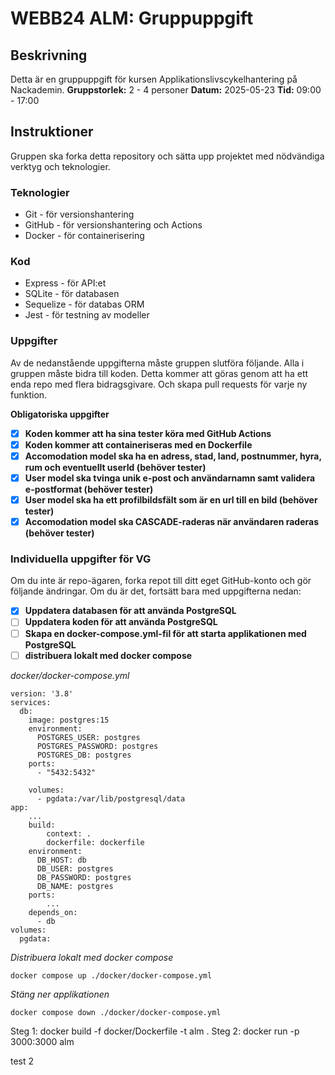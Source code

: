 # WEBB24 ALM: Gruppuppgift

## Beskrivning

Detta är en gruppuppgift för kursen Applikationslivscykelhantering på Nackademin.
**Gruppstorlek:** 2 - 4 personer
**Datum:** 2025-05-23
**Tid:** 09:00 - 17:00

## Instruktioner

Gruppen ska forka detta repository och sätta upp projektet med nödvändiga verktyg och teknologier.

### Teknologier

- Git - för versionshantering
- GitHub - för versionshantering och Actions
- Docker - för containerisering

### Kod

- Express - för API:et
- SQLite - för databasen
- Sequelize - för databas ORM
- Jest - för testning av modeller

### Uppgifter

Av de nedanstående uppgifterna måste gruppen slutföra följande. Alla i gruppen måste bidra till koden. Detta kommer att göras genom att ha ett enda repo med flera bidragsgivare. Och skapa pull requests för varje ny funktion.

**Obligatoriska uppgifter**

- [X] **Koden kommer att ha sina tester köra med GitHub Actions**
- [X] **Koden kommer att containeriseras med en Dockerfile**
- [X] **Accomodation model ska ha en adress, stad, land, postnummer, hyra, rum och eventuellt userId (behöver tester)**
- [X] **User model ska tvinga unik e-post och användarnamn samt validera e-postformat (behöver tester)**
- [X] **User model ska ha ett profilbildsfält som är en url till en bild (behöver tester)**
- [X] **Accomodation model ska CASCADE-raderas när användaren raderas (behöver tester)**

### Individuella uppgifter för VG

Om du inte är repo-ägaren, forka repot till ditt eget GitHub-konto och gör följande ändringar. Om du är det, fortsätt bara med uppgifterna nedan:

- [X] **Uppdatera databasen för att använda PostgreSQL**
- [ ] **Uppdatera koden för att använda PostgreSQL**
- [ ] **Skapa en docker-compose.yml-fil för att starta applikationen med PostgreSQL**
- [ ] **distribuera lokalt med docker compose**

_docker/docker-compose.yml_

```
version: '3.8'
services:
  db:
    image: postgres:15
    environment:
      POSTGRES_USER: postgres
      POSTGRES_PASSWORD: postgres
      POSTGRES_DB: postgres
    ports:
      - "5432:5432"

    volumes:
      - pgdata:/var/lib/postgresql/data
app:
    ...
    build:
        context: .
        dockerfile: dockerfile
    environment:
      DB_HOST: db
      DB_USER: postgres
      DB_PASSWORD: postgres
      DB_NAME: postgres
    ports:
        ...
    depends_on:
      - db
volumes:
  pgdata:
```

_Distribuera lokalt med docker compose_

```
docker compose up ./docker/docker-compose.yml
```

_Stäng ner applikationen_

```
docker compose down ./docker/docker-compose.yml
```


Steg 1: docker build -f docker/Dockerfile -t alm .
Steg 2: docker run -p 3000:3000 alm

test 2